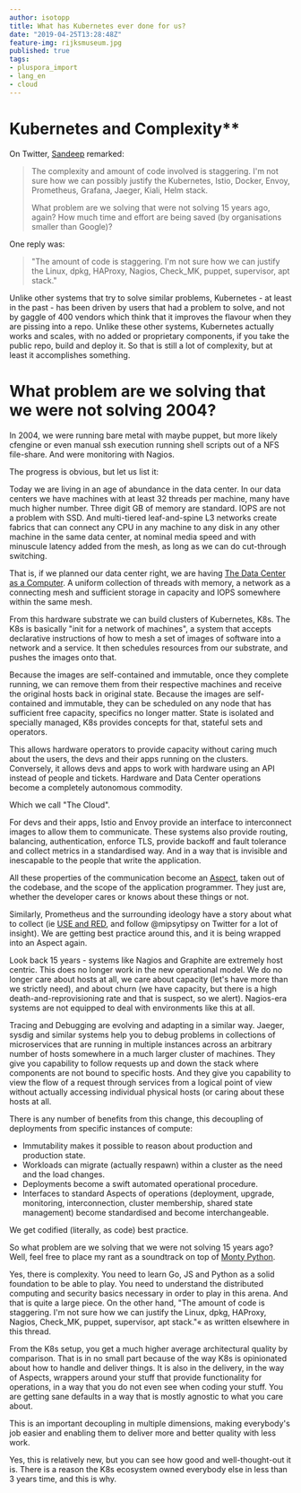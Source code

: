 ```yaml
---
author: isotopp
title: What has Kubernetes ever done for us?
date: "2019-04-25T13:28:48Z"
feature-img: rijksmuseum.jpg
published: true
tags:
- pluspora_import
- lang_en
- cloud
---
```


# Kubernetes and Complexity**

On Twitter, [Sandeep](https://twitter.com/crcsmnky/status/1120189000474681347) remarked:
> The complexity and amount of code involved is staggering.
> I'm not sure how we can possibly justify the Kubernetes, Istio, Docker, Envoy, Prometheus, Grafana, Jaeger, Kiali, Helm stack.
>
> What problem are we solving that were not solving 15 years ago, again?
> How much time and effort are being saved (by organisations smaller than Google)?

One reply was:
> "The amount of code is staggering.
> I'm not sure how we can justify the Linux, dpkg, HAProxy, Nagios, Check_MK, puppet, supervisor, apt stack."

Unlike other systems that try to solve similar problems, Kubernetes - at least in the past - has been driven by users that had a problem to solve, and not by gaggle of 400 vendors which think that it improves the flavour when they are pissing into a repo.
Unlike these other systems, Kubernetes actually works and scales, with no added or proprietary components, if you take the public repo, build and deploy it.
So that is still a lot of complexity, but at least it accomplishes something.

# What problem are we solving that we were not solving 2004?

In 2004, we were running bare metal with maybe puppet, but more likely cfengine or even manual ssh execution running shell scripts out of a NFS file-share.
And were monitoring with Nagios.

The progress is obvious, but let us list it:

Today we are living in an age of abundance in the data center.
In our data centers we have machines with at least 32 threads per machine, many have much higher number.
Three digit GB of memory are standard.
IOPS are not a problem with SSD.
And multi-tiered leaf-and-spine L3 networks create fabrics that can connect any CPU in any machine to any disk in any other machine in the same data center, at nominal media speed and with minuscule latency added from the mesh, as long as we can do cut-through switching.

That is, if we planned our data center right, we are having [The Data Center as a Computer](https://ai.google/research/pubs/pub41606).
A uniform collection of threads with memory, a network as a connecting mesh and sufficient storage in capacity and IOPS somewhere within the same mesh.

From this hardware substrate we can build clusters of Kubernetes, K8s.
The K8s is basically "init for a network of machines", a system that accepts declarative instructions of how to mesh a set of images of software into a network and a service.
It then schedules resources from our substrate, and pushes the images onto that.

Because the images are self-contained and immutable, once they complete running, we can remove them from their respective machines and receive the original hosts back in original state.
Because the images are self-contained and immutable, they can be scheduled on any node that has sufficient free capacity, specifics no longer matter.
State is isolated and specially managed, K8s provides concepts for that, stateful sets and operators.

This allows hardware operators to provide capacity without caring much about the users, the devs and their apps running on the clusters.
Conversely, it allows devs and apps to work with hardware using an API instead of people and tickets.
Hardware and Data Center operations become a completely autonomous commodity.

Which we call "The Cloud".

For devs and their apps, Istio and Envoy provide an interface to interconnect images to allow them to communicate.
These systems also provide routing, balancing, authentication, enforce TLS, provide backoff and fault tolerance and collect metrics in a standardised way.
And in a way that is invisible and inescapable to the people that write the application.

All these properties of the communication become an [Aspect](https://en.wikipedia.org/wiki/Aspect_(computer_programming)), taken out of the codebase, and the scope of the application programmer.
They just are, whether the developer cares or knows about these things or not.

Similarly, Prometheus and the surrounding ideology have a story about what to collect (ie [USE and RED](https://www.vividcortex.com/blog/monitoring-and-observability-with-use-and-red), and follow @mipsytipsy on Twitter for a lot of insight).
We are getting best practice around this, and it is being wrapped into an Aspect again.

Look back 15 years - systems like Nagios and Graphite are extremely host centric.
This does no longer work in the new operational model.
We do no longer care about hosts at all, we care about capacity (let's have more than we strictly need), and about churn (we have capacity, but there is a high death-and-reprovisioning rate and that is suspect, so we alert).
Nagios-era systems are not equipped to deal with environments like this at all.

Tracing and Debugging are evolving and adapting in a similar way.
Jaeger, sysdig and similar systems help you to debug problems in collections of microservices that are running in multiple instances across an arbitrary number of hosts somewhere in a much larger cluster of machines.
They give you capability to follow requests up and down the stack where components are not bound to specific hosts.
And they give you capability to view the flow of a request through services from a logical point of view without actually accessing individual physical hosts (or caring about these hosts at all.

There is any number of benefits from this change, this decoupling of deployments from specific instances of compute:

- Immutability makes it possible to reason about production and production state.
- Workloads can migrate (actually respawn) within a cluster as the need and the load changes.
- Deployments become a swift automated operational procedure.
- Interfaces to standard Aspects of operations (deployment, upgrade, monitoring, interconnection, cluster membership, shared state management) become standardised and become interchangeable.

We get codified (literally, as code) best practice.

So what problem are we solving that we were not solving 15 years ago?
Well, feel free to place my rant as a soundtrack on top of [Monty Python](https://www.youtube.com/watch?v=uvPbj9NX0zc).

Yes, there is complexity.
You need to learn Go, JS and Python as a solid foundation to be able to play.
You need to understand the distributed computing and security basics necessary in order to play in this arena.
And that is quite a large piece.
On the other hand, "The amount of code is staggering.
I'm not sure how we can justify the Linux, dpkg, HAProxy, Nagios, Check_MK, puppet, supervisor, apt stack."« as written elsewhere in this thread.

From the K8s setup, you get a much higher average architectural quality by comparison.
That is in no small part because of the way K8s is opinionated about how to handle and deliver things.
It is also in the delivery, in the way of Aspects, wrappers around your stuff that provide functionality for operations, in a way that you do not even see when coding your stuff.
You are getting sane defaults in a way that is mostly agnostic to what you care about.

This is an important decoupling in multiple dimensions, making everybody's job easier and enabling them to deliver more and better quality with less work.

Yes, this is relatively new, but you can see how good and well-thought-out it is.
There is a reason the K8s ecosystem owned everybody else in less than 3 years time, and this is why.
